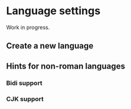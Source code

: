 # Language settings

Work in progress.

## Create a new language

## Hints for non-roman languages

### Bidi support

### CJK support
